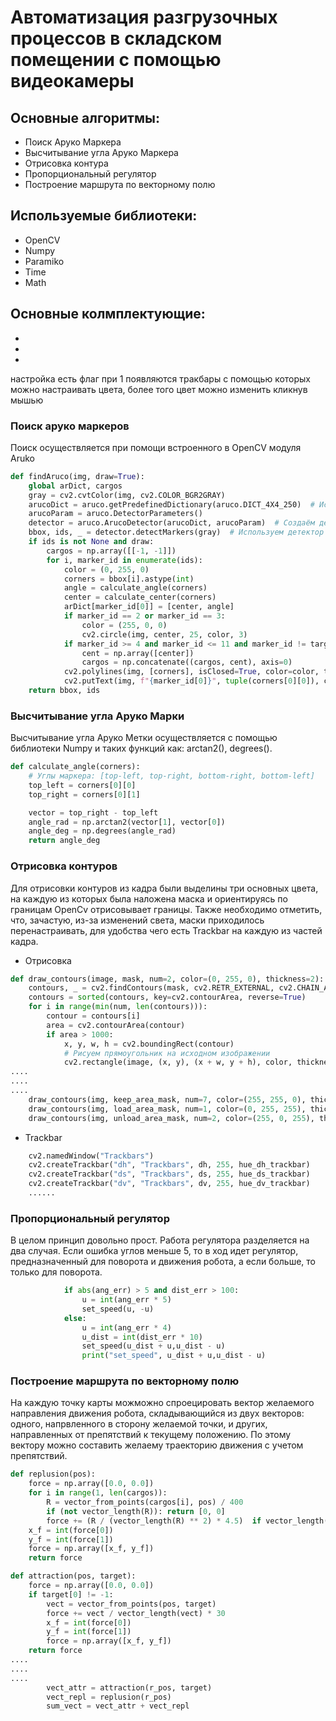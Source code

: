 # Автоматизация разгрузочных процессов в складском помещении с помощью видеокамеры
## Основные алгоритмы:
- Поиск Аруко Маркера
- Высчитывание угла Аруко Маркера
- Отрисовка контура
- Пропорциональный регулятор 
- Построение маршрута по векторному полю
## Используемые библиотеки:
- OpenCV
- Numpy
- Paramiko
- Time
- Math
## Основные колмплектующие:
- 
- 
- 
настройка
есть флаг при 1 появляются тракбары с помощью которых можно настраивать цвета, более того цвет можно изменить кликнув мышью 


### Поиск аруко маркеров
Поиск осуществляется при помощи встроенного в  OpenCV модуля Aruko

```python
def findAruco(img, draw=True):  
    global arDict, cargos  
    gray = cv2.cvtColor(img, cv2.COLOR_BGR2GRAY)  
    arucoDict = aruco.getPredefinedDictionary(aruco.DICT_4X4_250)  # Используем новый метод  
    arucoParam = aruco.DetectorParameters()  
    detector = aruco.ArucoDetector(arucoDict, arucoParam)  # Создаём детектор  
    bbox, ids, _ = detector.detectMarkers(gray)  # Используем детектор  
    if ids is not None and draw:    
        cargos = np.array([[-1, -1]])  
        for i, marker_id in enumerate(ids):  
            color = (0, 255, 0)  
            corners = bbox[i].astype(int)  
            angle = calculate_angle(corners)  
            center = calculate_center(corners)  
            arDict[marker_id[0]] = [center, angle]  
            if marker_id == 2 or marker_id == 3:  
                color = (255, 0, 0)  
                cv2.circle(img, center, 25, color, 3)  
            if marker_id >= 4 and marker_id <= 11 and marker_id != target_id:  
                cent = np.array([center])  
                cargos = np.concatenate((cargos, cent), axis=0)  
            cv2.polylines(img, [corners], isClosed=True, color=color, thickness=2)  
            cv2.putText(img, f"{marker_id[0]}", tuple(corners[0][0]), cv2.FONT_HERSHEY_SIMPLEX, 0.7, (120, 0, 255), 2)  
    return bbox, ids
```
### Высчитывание угла Аруко Марки
Высчитывание угла Аруко Метки осуществляется с помощью библиотеки Numpy  и таких функций как: arctan2(), degrees().
```python
def calculate_angle(corners):
    # Углы маркера: [top-left, top-right, bottom-right, bottom-left]
    top_left = corners[0][0]
    top_right = corners[0][1]

    vector = top_right - top_left
    angle_rad = np.arctan2(vector[1], vector[0])
    angle_deg = np.degrees(angle_rad)
    return angle_deg
```
### Отрисовка контуров
Для отрисовки контуров из кадра были выделины три основных цвета, на каждую из которых была наложена маскa и ориентируясь по границам  OpenCv отрисовывает границы. Также необходимо отметить, что, зачастую, из-за изменений света, маски приходилось перенастраивать, для удобства чего есть Trackbar на каждую из частей кадра.

- Отрисовка
```python
def draw_contours(image, mask, num=2, color=(0, 255, 0), thickness=2):
    contours, _ = cv2.findContours(mask, cv2.RETR_EXTERNAL, cv2.CHAIN_APPROX_SIMPLE)
    contours = sorted(contours, key=cv2.contourArea, reverse=True)
    for i in range(min(num, len(contours))):
        contour = contours[i]
        area = cv2.contourArea(contour)
        if area > 1000:
            x, y, w, h = cv2.boundingRect(contour)
            # Рисуем прямоугольник на исходном изображении
            cv2.rectangle(image, (x, y), (x + w, y + h), color, thickness)
....
....
....
    draw_contours(img, keep_area_mask, num=7, color=(255, 255, 0), thickness=2)
    draw_contours(img, load_area_mask, num=1, color=(0, 255, 255), thickness=2)
    draw_contours(img, unload_area_mask, num=2, color=(255, 0, 255), thickness=2)


```
- Trackbar
```python
    cv2.namedWindow("Trackbars")
    cv2.createTrackbar("dh", "Trackbars", dh, 255, hue_dh_trackbar)
    cv2.createTrackbar("ds", "Trackbars", ds, 255, hue_ds_trackbar)
    cv2.createTrackbar("dv", "Trackbars", dv, 255, hue_dv_trackbar)
    ......

```

### Пропорциональный регулятор
В целом принцип довольно прост. Работа регулятора разделяется на два случая. Если ошибка углов меньше 5, то в ход идет регулятор, предназначенный для поворота и движения робота, а если больше, то только для поворота.
```python 
            if abs(ang_err) > 5 and dist_err > 100:
                u = int(ang_err * 5)
                set_speed(u, -u)
            else:
                u = int(ang_err * 4)
                u_dist = int(dist_err * 10)
                set_speed(u_dist + u,u_dist - u)
                print("set_speed", u_dist + u,u_dist - u)

```

### Построение маршрута по векторному полю
На каждую точку карты можможно спроецировать вектор желаемого направления движения робота, складывающийся из двух векторов: одного, напрвленного в сторону желаемой точки, и других, направленных от препятствий к текущему положению. По этому вектору можно составить желаему траекторию движения с учетом препятствий.

```python
def replusion(pos):
    force = np.array([0.0, 0.0])
    for i in range(1, len(cargos)):
        R = vector_from_points(cargos[i], pos) / 400
        if (not vector_length(R)): return [0, 0]
        force += (R / (vector_length(R) ** 2) * 4.5)  if vector_length(R) < 0.3 else 0
    x_f = int(force[0])
    y_f = int(force[1])
    force = np.array([x_f, y_f])
    return force

def attraction(pos, target):
    force = np.array([0.0, 0.0])
    if target[0] != -1:
        vect = vector_from_points(pos, target)
        force += vect / vector_length(vect) * 30
        x_f = int(force[0])
        y_f = int(force[1])
        force = np.array([x_f, y_f])
    return force
....
....
....
        vect_attr = attraction(r_pos, target)
        vect_repl = replusion(r_pos)
        sum_vect = vect_attr + vect_repl


```




